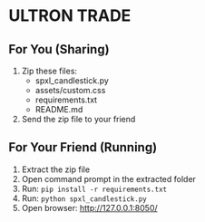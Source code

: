 # ULTRON TRADE

## For You (Sharing)
1. Zip these files:
   - spxl_candlestick.py
   - assets/custom.css
   - requirements.txt
   - README.md
2. Send the zip file to your friend

## For Your Friend (Running)
1. Extract the zip file
2. Open command prompt in the extracted folder
3. Run: `pip install -r requirements.txt`
4. Run: `python spxl_candlestick.py`
5. Open browser: http://127.0.0.1:8050/
